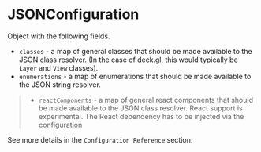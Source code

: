 
# JSONConfiguration

Object with the following fields.

* `classes` - a map of general classes that should be made available to the JSON class resolver. (In the case of deck.gl, this would typically be `Layer` and `View` classes).
* `enumerations` - a map of enumerations that should be made available to the JSON string resolver.

> * `reactComponents` - a map of general react components that should be made available to the JSON class resolver.
> React support is experimental. The React dependency has to be injected via the configuration

See more details in the `Configuration Reference` section.
